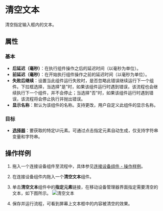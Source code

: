# 清空文本
清空指定输入框内的文本。

## 属性

### 基本
- **后延迟（毫秒）**：在执行组件操作之后的延迟时间（以毫秒为单位）。
- **前延迟（毫秒）**：在开始执行组件操作之前的延迟时间（以毫秒为单位）。
- **失败后继续**：设置当此组件运行失败时，是否忽略此错误继续运行下一个组件。下拉框选择，当选择"是"时，如果该组件运行时遇到错误，该流程也会继续执行下一个组件，并不会停止；当选择"否"时，如果该组件运行时遇到错误，该流程将会停止执行并抛出错误。
- **显示名称**：默认为该组件的名称。支持更改，用户自定义此组件的显示名称。

### 目标
- **[选择器](/articles-v2020.4/Activities/Appendix/Selector.md)**：要获取的特定UI元素。可通过点击指定元素自动生成，仅支持字符串变量和字符串。

## 操作样例
1. 拖入一个连接设备组件至流程中，具体参见[连接设备组件 - 操作样例](/articles-v2020.4/Activities/PhoneAutomation/MobileConnect.md)。
2. 在连接设备组件内拖入一个**清空文本**组件。
3. 单击**清空文本**组件中的**指定元素**链接，在移动设备管理器界面指定需要清空的文本，如下图所示。
   ![清空文本](https://docimages.blob.core.chinacloudapi.cn/images/Activities/locatecleartext20201224.png)

4. 保存并运行流程，可看到屏幕上文本框中的内容被清空的效果。